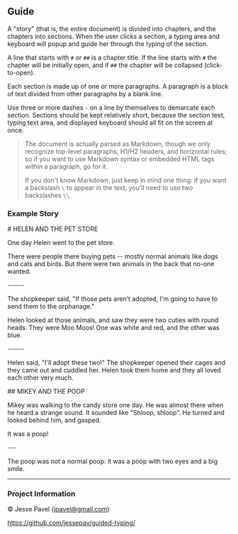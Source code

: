 ## Guide

A "story" (that is, the entire document) is divided into chapters, and
the chapters into sections. When the user clicks a section, a typing
area and keyboard will popup and guide her through the typing of the
section.

A line that starts with `#` or `##` is a chapter title. If the line
starts with `#` the chapter will be initially open, and if `##` the
chapter will be collapsed (click-to-open).

Each section is made up of one or more paragraphs. A paragraph is a
block of text divided from other paragraphs by a blank line.

Use three or more dashes `-` on a line by themselves to demarcate each
section.  Sections should be kept relatively short, because the section
text, typing text area, and displayed keyboard should all fit on the
screen at once.

> The document is actually parsed as Markdown, though we only recognize
> top-level paragraphs, H1/H2 headers, and horizontal rules; so if you
> want to use Markdown syntax or embedded HTML tags *within* a
> paragraph, go for it.
>
> If you don't know Markdown, just keep in mind one thing: if you want
> a backslash `\` to appear in the text, you'll need to use two
> backslashes `\\`.

<!--
> You can click the <img alt="document" src="img/document-icon.png" width="20">
> icon at the top right of the story screen to edit this text again.
-->

### Example Story

<div class="example-story">

\# HELEN AND THE PET STORE

One day Helen went to the pet store.

There were people there buying pets -- mostly normal animals like
dogs and cats and birds. But there were two animals in the back
that no-one wanted.

\------

The shopkeeper said, "If those pets aren't adopted, I'm going to
have to send them to the orphanage."

Helen looked at those animals, and saw they were two cuties with
round heads. They were Moo Moos! One was white and red, and the
other was blue.

\------

Helen said, "I'll adopt these two!" The shopkeeper opened their
cages and they came out and cuddled her. Helen took them home and
they all loved each other very much.


\## MIKEY AND THE POOP

Mikey was walking to the candy store one day. He was almost there
when he heard a strange sound. It sounded like "Shloop, shloop".
He turned and looked behind him, and gasped.

It was a poop!

\---

The poop was not a normal poop: it was a poop with two eyes and a
big smile.

</div>

-----

### Project Information

© Jesse Pavel (<a href="mailto:jpavel@gmail.com" target="_blank">jpavel@gmail.com</a>)

<a href="https://github.com/jessepav/guided-typing/" target="_blank">https://github.com/jessepav/guided-typing/</a>

<!-- vim: set tw=72 : -->
